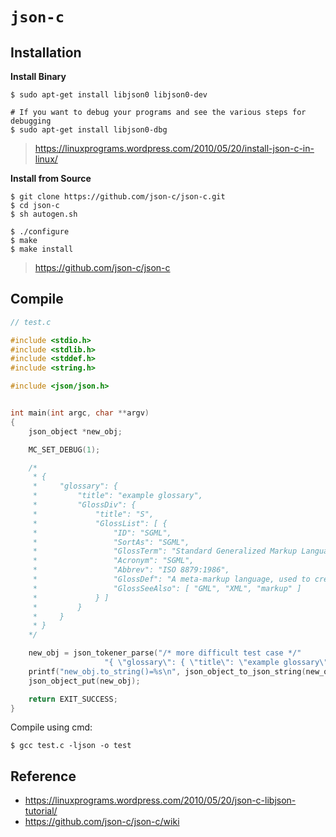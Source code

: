 # `json-c`

## Installation

**Install Binary**
```
$ sudo apt-get install libjson0 libjson0-dev

# If you want to debug your programs and see the various steps for debugging
$ sudo apt-get install libjson0-dbg
```

> https://linuxprograms.wordpress.com/2010/05/20/install-json-c-in-linux/

**Install from Source**

```
$ git clone https://github.com/json-c/json-c.git
$ cd json-c
$ sh autogen.sh

$ ./configure
$ make
$ make install
```

> https://github.com/json-c/json-c

## Compile


```c
// test.c

#include <stdio.h>
#include <stdlib.h>
#include <stddef.h>
#include <string.h>

#include <json/json.h>


int main(int argc, char **argv)
{
	json_object *new_obj;

	MC_SET_DEBUG(1);

    /*
     * {
     *     "glossary": {
     *         "title": "example glossary",
     *         "GlossDiv": {
     *             "title": "S",
     *             "GlossList": [ {
     *                 "ID": "SGML",
     *                 "SortAs": "SGML",
     *                 "GlossTerm": "Standard Generalized Markup Language",
     *                 "Acronym": "SGML",
     *                 "Abbrev": "ISO 8879:1986",
     *                 "GlossDef": "A meta-markup language, used to create markup languages such as DocBook.",
     *                 "GlossSeeAlso": [ "GML", "XML", "markup" ]
     *             } ]
     *         }
     *     }
     * }
    */

	new_obj = json_tokener_parse("/* more difficult test case */"
				     "{ \"glossary\": { \"title\": \"example glossary\", \"GlossDiv\": { \"title\": \"S\", \"GlossList\": [ { \"ID\": \"SGML\", \"SortAs\": \"SGML\", \"GlossTerm\": \"Standard Generalized Markup Language\", \"Acronym\": \"SGML\", \"Abbrev\": \"ISO 8879:1986\", \"GlossDef\": \"A meta-markup language, used to create markup languages such as DocBook.\", \"GlossSeeAlso\": [\"GML\", \"XML\", \"markup\"] } ] } } }");
	printf("new_obj.to_string()=%s\n", json_object_to_json_string(new_obj));
	json_object_put(new_obj);

	return EXIT_SUCCESS;
}
```

Compile using cmd:

```shell
$ gcc test.c -ljson -o test
```

## Reference

- https://linuxprograms.wordpress.com/2010/05/20/json-c-libjson-tutorial/
- https://github.com/json-c/json-c/wiki
